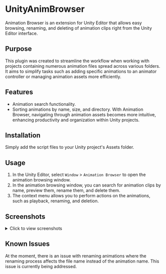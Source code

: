 # UnityAnimBrowser

Animation Browser is an extension for Unity Editor that allows easy browsing, renaming, and deleting of animation clips right from the Unity Editor interface.

## Purpose

This plugin was created to streamline the workflow when working with projects containing numerous animation files spread across various folders. It aims to simplify tasks such as adding specific animations to an animator controller or managing animation assets more efficiently.

## Features

- Animation search functionality.
- Sorting animations by name, size, and directory.
With Animation Browser, navigating through animation assets becomes more intuitive, enhancing productivity and organization within Unity projects.

## Installation

Simply add the script files to your Unity project's Assets folder.

## Usage

1. In the Unity Editor, select `Window` > `Animation Browser` to open the animation browsing window.
2. In the animation browsing window, you can search for animation clips by name, preview them, rename them, and delete them.
3. The context menu allows you to perform actions on the animations, such as playback, renaming, and deletion.

## Screenshots
<details>
<summary>Click to view screenshots</summary>

![Screenshot 1](screenshot_1.png)
![Screenshot 2](screenshot_2.png)
![Screenshot 3](screenshot_3.png)

</details>

## Known Issues

At the moment, there is an issue with renaming animations where the renaming process affects the file name instead of the animation name. This issue is currently being addressed.
